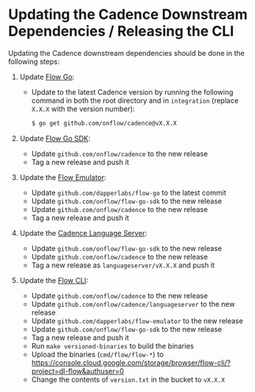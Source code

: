 # Updating the Cadence Downstream Dependencies / Releasing the CLI

Updating the Cadence downstream dependencies should be done in the following steps:

1. Update [Flow Go](https://github.com/dapperlabs/flow-go):
   - Update to the latest Cadence version by running the following command in both the root directory and in `integration` (replace `X.X.X` with the version number):
     ```sh
     $ go get github.com/onflow/cadence@vX.X.X 
     ```
     
2. Update [Flow Go SDK](https://github.com/onflow/flow-go-sdk):
   - Update `github.com/onflow/cadence` to the new release
   - Tag a new release and push it
   
3. Update the [Flow Emulator](https://github.com/dapperlabs/flow-emulator):
   - Update `github.com/dapperlabs/flow-go` to the latest commit
   - Update `github.com/onflow/flow-go-sdk` to the new release
   - Update `github.com/onflow/cadence` to the new release
   - Tag a new release and push it
   
4. Update the [Cadence Language Server](https://github.com/onflow/cadence/tree/master/languageserver):
   - Update `github.com/onflow/flow-go-sdk` to the new release
   - Update `github.com/onflow/cadence` to the new release
   - Tag a new release as `languageserver/vX.X.X` and push it

5. Update the [Flow CLI](github.com/dapperlabs/flow-cli):
   - Update `github.com/onflow/cadence` to the new release
   - Update `github.com/onflow/cadence/languageserver` to the new release
   - Update `github.com/dapperlabs/flow-emulator` to the new release
   - Update `github.com/onflow/flow-go-sdk` to the new release
   - Tag a new release and push it
   - Run `make versioned-binaries` to build the binaries
   - Upload the binaries (`cmd/flow/flow-*`) to https://console.cloud.google.com/storage/browser/flow-cli/?project=dl-flow&authuser=0
   - Change the contents of `version.txt` in the bucket to `vX.X.X`
   
